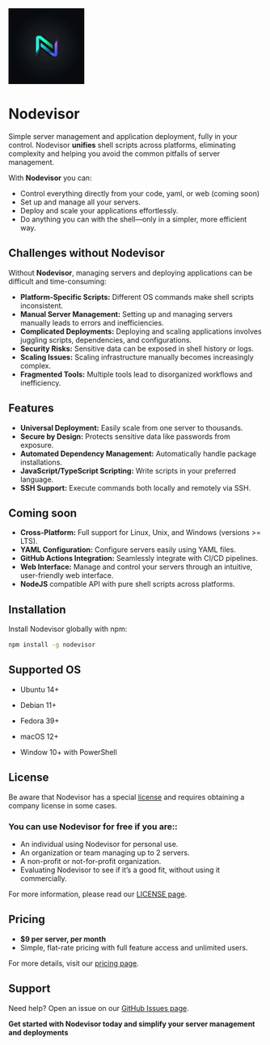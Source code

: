 <picture>
  <img alt="Nodevisor Logo" width="150px" src="https://github.com/nodevisor/logo/raw/main/nodevisor.png">
</picture>

# Nodevisor

Simple server management and application deployment, fully in your control.
Nodevisor **unifies** shell scripts across platforms, eliminating complexity and helping you avoid the common pitfalls of server management.

With **Nodevisor** you can:

- Control everything directly from your code, yaml, or web (coming soon)
- Set up and manage all your servers.
- Deploy and scale your applications effortlessly.
- Do anything you can with the shell—only in a simpler, more efficient way.

## Challenges without Nodevisor

Without **Nodevisor**, managing servers and deploying applications can be difficult and time-consuming:

- **Platform-Specific Scripts:** Different OS commands make shell scripts inconsistent.
- **Manual Server Management:** Setting up and managing servers manually leads to errors and inefficiencies.
- **Complicated Deployments:** Deploying and scaling applications involves juggling scripts, dependencies, and configurations.
- **Security Risks:** Sensitive data can be exposed in shell history or logs.
- **Scaling Issues:** Scaling infrastructure manually becomes increasingly complex.
- **Fragmented Tools:** Multiple tools lead to disorganized workflows and inefficiency.

## Features

- **Universal Deployment:** Easily scale from one server to thousands.
- **Secure by Design:** Protects sensitive data like passwords from exposure.
- **Automated Dependency Management:** Automatically handle package installations.
- **JavaScript/TypeScript Scripting:** Write scripts in your preferred language.
- **SSH Support:** Execute commands both locally and remotely via SSH.

## Coming soon

- **Cross-Platform:** Full support for Linux, Unix, and Windows (versions >= LTS).
- **YAML Configuration:** Configure servers easily using YAML files.
- **GitHub Actions Integration:** Seamlessly integrate with CI/CD pipelines.
- **Web Interface:** Manage and control your servers through an intuitive, user-friendly web interface.
- **NodeJS** compatible API with pure shell scripts across platforms.

## Installation

Install Nodevisor globally with npm:

```bash
npm install -g nodevisor
```

## Supported OS

- Ubuntu 14+
- Debian 11+
- Fedora 39+

- macOS 12+

- Window 10+ with PowerShell

## License

Be aware that Nodevisor has a special [license](https://github.com/nodevisor/nodevisor/blob/main/LICENSE.md) and requires obtaining a company license in some cases.

### You can use Nodevisor for free if you are::

- An individual using Nodevisor for personal use.
- An organization or team managing up to 2 servers.
- A non-profit or not-for-profit organization.
- Evaluating Nodevisor to see if it’s a good fit, without using it commercially.

For more information, please read our [LICENSE page](https://github.com/nodevisor/nodevisor/blob/main/LICENSE.md).

## Pricing

- **$9 per server, per month**
- Simple, flat-rate pricing with full feature access and unlimited users.

For more details, visit our [pricing page](https://www.nodevisor.com/pricing).

## Support

Need help? Open an issue on our [GitHub Issues page](https://github.com/nodevisor/nodevisor/issues/new?title=Help%20needed%3A%20Question%20about%20Nodevisor&labels=question).

**Get started with Nodevisor today and simplify your server management and deployments**
